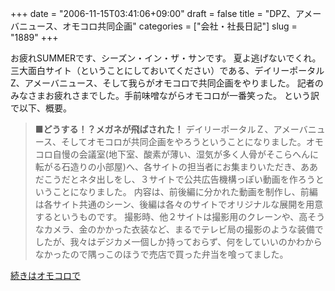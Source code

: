 +++
date = "2006-11-15T03:41:06+09:00"
draft = false
title = "DPZ、アメーバニュース、オモコロ共同企画"
categories = ["会社・社長日記"]
slug = "1889"
+++

お疲れSUMMERです、シーズン・イン・ザ・サンです。
夏よ逃げないでくれ。
三大面白サイト（ということにしておいてください）である、デイリーポータルZ、アメーバニュース、そして我らがオモコロで共同企画をやりました。
記者のみなさまお疲れさまでした。手前味噌ながらオモコロが一番笑った。
という訳で以下、概要。
<blockquote><b>■どうする！？メガネが飛ばされた！</b>
デイリーポータルＺ、アメーバニュース、そしてオモコロが共同企画をやろうということになりました。オモコロ自慢の会議室(地下室、酸素が薄い、湿気が多く人骨がそこらへんに転がる石造りの小部屋)へ、各サイトの担当者にお集まりいただき、ああだこうだとネタ出しをし、３サイトで公共広告機構っぽい動画を作ろうということになりました。
内容は、前後編に分かれた動画を制作し、前編は各サイト共通のシーン、後編は各々のサイトでオリジナルな展開を用意するというものです。
撮影時、他２サイトは撮影用のクレーンや、高そうなカメラ、金のかかった衣装など、まるでテレビ局の撮影のような装備でしたが、我々はデジカメ一個しか持っておらず、何をしていいのかわからなかったので隅っこのほうで売店で買った弁当を喰ってました。</blockquote>
<a href="http://omocoro.jp/?eid=7922" target="_blank">続きはオモコロで</a>
